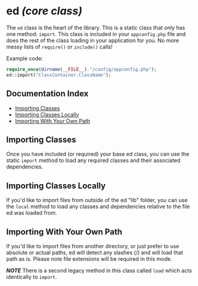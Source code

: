 # ed *(core class)*

The `ed` class is the heart of the library.  This is a static class that only has one method: `import`.  This class is included in your `appconfig.php` file and does the rest of the class loading in your application for you.  No more messy lists of `require()` or `include()` calls!

Example code:
```php
require_once(dirname(__FILE__)."/config/appconfig.php");
ed::import("ClassContainer.ClassName");
```

## Documentation Index

* [Importing Classes](#importing-classes)
* [Importing Classes Locally](#importing-classes-locally)
* [Importing With Your Own Path](#importing-with-your-own-path)

## Importing Classes

Once you have included (or required) your base ed class, you can use the static `import` method to load any required classes and their associated dependencies.

## Importing Classes Locally

If you'd like to import files from outside of the ed "lib" folder, you can use the `local` method to load any classes and dependencies relative to the file ed was loaded from.

## Importing With Your Own Path

If you'd like to import files from another directory, or just prefer to use absolute or actual paths, ed will detect any slashes (/) and will load that path as is. Please note file extensions will be required in this mode.

*__NOTE__*
There is a second legacy method in this class called `load` which acts identically to `import`.